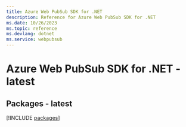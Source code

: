 ```yaml
---
title: Azure Web PubSub SDK for .NET
description: Reference for Azure Web PubSub SDK for .NET
ms.date: 10/26/2023
ms.topic: reference
ms.devlang: dotnet
ms.service: webpubsub
---
```

# Azure Web PubSub SDK for .NET - latest
## Packages - latest
[!INCLUDE [packages](web-pubsub-index.md)]